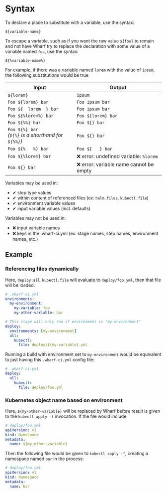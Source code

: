 # Syntax

<!-- panels:start -->

<!-- div:left-panel -->

To declare a place to substitute with a variable, use the syntax:

```
${variable-name}
```

To escape a variable, such as if you want the raw value `${foo}` to remain and
not have Wharf try to replace the declaration with some value of a variable
named `foo`, use the syntax:

```
${%variable-name%}
```

<!-- div:right-panel -->

For example, if there was a variable named `lorem` with the value of `ipsum`,
the following substitutions would be true

| Input | Output |
| ----- | ------ |
| `${lorem}` | `ipsum`
| `Foo ${lorem} bar` | `Foo ipsum bar`
| `Foo ${  lorem  } bar` | `Foo ipsum bar`
| `Foo ${%lorem%} bar` | `Foo ${lorem} bar`
| `Foo ${%%} bar` | `Foo ${} bar`
| `Foo ${%} bar`<br/>_(`${%}` is a shorthand for `${%%}`)_ | `Foo ${} bar`
| `Foo ${%   %} bar` | `Foo ${   } bar`
| `Foo ${%lorem} bar` | ❌ error: undefined variable: `%lorem`
| `Foo ${} bar` | ❌ error: variable name cannot be empty

<!-- panels:end -->

Variables may be used in:

- ✔ step type values
- ✔ within content of referenced files (ex: `helm.files`, `kubectl.file`)
- ✔ environment variable values
- ✔ input variable values (incl. defaults)

Variables may not be used in:

- ❌ input variable names
- ❌ keys in the .wharf-ci.yml (ex: stage names, step names, environment names, etc.)

## Example

### Referencing files dynamically

<!-- panels:start -->

<!-- div:left-panel -->

Here, `deploy.all.kubectl.file` will evaluate to `deploy/foo.yml`, then that
file will be loaded.

```yaml
# .wharf-ci.yml
environments:
  my-environment:
    my-variable: foo
    my-other-variable: bar

# This stage will only run if environment is "my-environment"
deploy:
  environments: [my-environment]
  all:
    kubectl:
      file: deploy/${my-variable}.yml
```

<!-- div:right-panel -->

Running a build with environment set to `my-environment` would be equivalent
to just having this `.wharf-ci.yml` config file:

```yaml
# .wharf-ci.yml
deploy:
  all:
    kubectl:
      file: deploy/foo.yml
```

<!-- panels:end -->

### Kubernetes object name based on environment

<!-- panels:start -->

<!-- div:left-panel -->

Here, `${my-other-variable}` will be replaced by Wharf before result is given to
the `kubectl apply -f` invocation. If the file would include:

```yaml
# deploy/foo.yml
apiVersion: v1
kind: Namespace
metadata:
  name: ${my-other-variable}
```

<!-- div:right-panel -->

Then the following file would be given to `kubectl apply -f`, creating a
namespace named `bar` in the process:

```yaml
# deploy/foo.yml
apiVersion: v1
kind: Namespace
metadata:
  name: bar
```

<!-- panels:end -->
